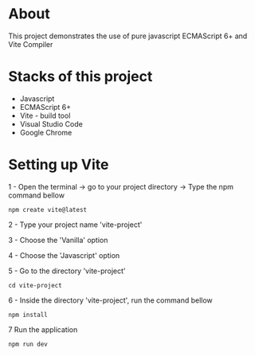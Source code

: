 # About
This project demonstrates the use of pure javascript  ECMAScript 6+ and Vite Compiler

# Stacks of this project
- Javascript
- ECMAScript 6+
- Vite - build tool
- Visual Studio Code
- Google Chrome

# Setting up Vite
1 - Open the terminal -> go to your project directory -> Type the npm command bellow

```terminal
npm create vite@latest
```

2 - Type your project name 'vite-project'

3 - Choose the 'Vanilla' option

4 - Choose the 'Javascript' option

5 - Go to the directory 'vite-project'
```terminal
cd vite-project
```

6 - Inside the directory 'vite-project', run the command bellow
```terminal
npm install
```

7 Run the application
```
npm run dev
```
